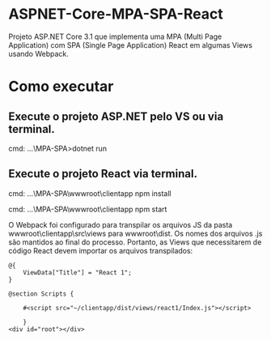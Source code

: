 # ASPNET-Core-MPA-SPA-React

Projeto ASP.NET Core 3.1 que implementa uma MPA (Multi Page Application) com SPA (Single Page Application) React em algumas Views usando Webpack.

# Como executar

## Execute o projeto ASP.NET pelo VS ou via terminal.
cmd: ...\MPA-SPA>dotnet run

## Execute o projeto React via terminal.
cmd: ...\MPA-SPA\wwwroot\clientapp npm install

cmd: ...\MPA-SPA\wwwroot\clientapp npm start

O Webpack foi configurado para transpilar os arquivos JS da pasta wwwroot\clientapp\src\views para wwwroot\dist. Os nomes dos arquivos .js são mantidos ao final do processo. Portanto, as Views que necessitarem de código React devem importar os arquivos transpilados:

```razor
@{
    ViewData["Title"] = "React 1";
}

@section Scripts {

    #<script src="~/clientapp/dist/views/react1/Index.js"></script>
    
    }
<div id="root"></div>
```
